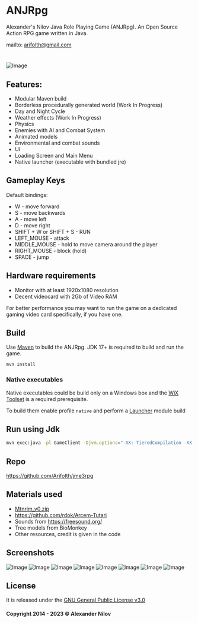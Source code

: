 # ANJRpg
Alexander's Nilov Java Role Playing Game (ANJRpg).
An Open Source Action RPG game written in Java.

mailto: <arifolth@gmail.com>

#
![Image](Screenshots/Grass.jpg "icon")

## Features:
- Modular Maven build
- Borderless procedurally generated world (Work In Progress)
- Day and Night Cycle 
- Weather effects (Work In Progress)
- Physics 
- Enemies with AI and Combat System
- Animated models
- Environmental and combat sounds
- UI
- Loading Screen and Main Menu
- Native launcher (executable with bundled jre)

## Gameplay Keys
Default bindings:
- W - move forward
- S - move backwards
- A - move left
- D - move right
- SHIFT + W or SHIFT + S - RUN
- LEFT_MOUSE - attack
- MIDDLE_MOUSE - hold to move camera around the player
- RIGHT_MOUSE - block (hold)
- SPACE - jump

## Hardware requirements
- Monitor with at least 1920x1080 resolution
- Decent videocard with 2Gb of Video RAM

For better performance you may want to run the game on a dedicated gaming video card specifically, if you have one.

## Build
Use [Maven](https://maven.apache.org/) to build the ANJRpg. 
JDK 17+ is required to build and run the game.

```bash
mvn install
```

### Native executables
Native executables could be build only on a Windows box and
the [WiX Toolset](https://wixtoolset.org/) is a required prerequisite.

To build them enable profile 
```native``` and perform a [Launcher](Launcher) module build  

## Run using Jdk
```bash
mvn exec:java -pl GameClient -Djvm.options="-XX:-TieredCompilation -XX:TieredStopAtLevel=3 -server -XX:+UnlockExperimentalVMOptions -XX:+UseZGC"
```

## Repo
<https://github.com/Arifolth/jme3rpg>

## Materials used
- [Mtnrim_v0.zip](https://sourceforge.net/projects/mountainrim/)
- https://github.com/rdok/Arcem-Tutari
- Sounds from https://freesound.org/
- Tree models from BioMonkey
- Other resources, credit is given in the code

## Screenshots
![Image](Screenshots/grass-pseudo-3d.jpg "icon")
![Image](Screenshots/ForestWithMountains.jpg "icon")
![Image](Screenshots/mountains.jpg "icon")
![Image](Screenshots/Hit.jpg "icon")
![Image](Screenshots/sunrise.jpg "icon")
![Image](Screenshots/Underwater.jpg "icon")
![Image](Screenshots/Night.jpg "icon")
![Image](Screenshots/Clouds.jpg "icon")

## License
It is released under the [GNU General Public License v3.0](https://www.gnu.org/licenses/gpl-3.0.txt)

#### Copyright 2014 - 2023 &copy; Alexander Nilov